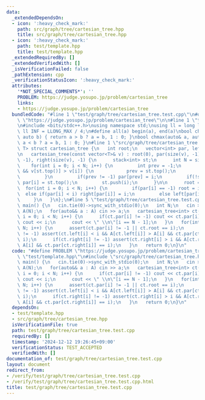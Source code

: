 ```yaml
---
data:
  _extendedDependsOn:
  - icon: ':heavy_check_mark:'
    path: src/graph/tree/cartesian_tree.hpp
    title: src/graph/tree/cartesian_tree.hpp
  - icon: ':heavy_check_mark:'
    path: test/template.hpp
    title: test/template.hpp
  _extendedRequiredBy: []
  _extendedVerifiedWith: []
  _isVerificationFailed: false
  _pathExtension: cpp
  _verificationStatusIcon: ':heavy_check_mark:'
  attributes:
    '*NOT_SPECIAL_COMMENTS*': ''
    PROBLEM: https://judge.yosupo.jp/problem/cartesian_tree
    links:
    - https://judge.yosupo.jp/problem/cartesian_tree
  bundledCode: "#line 1 \"test/graph/tree/cartesian_tree.test.cpp\"\n#define PROBLEM\
    \ \"https://judge.yosupo.jp/problem/cartesian_tree\"\n\n#line 1 \"test/template.hpp\"\
    \n#include <bits/stdc++.h>\nusing namespace std;\nusing ll = long long;\nconst\
    \ ll INF = LLONG_MAX / 4;\n#define all(a) begin(a), end(a)\nbool chmin(auto& a,\
    \ auto b) { return a > b ? a = b, 1 : 0; }\nbool chmax(auto& a, auto b) { return\
    \ a < b ? a = b, 1 : 0; }\n#line 1 \"src/graph/tree/cartesian_tree.hpp\"\ntemplate<class\
    \ T> struct cartesian_tree {\n   int root;\n   vector<int> par, left, right;\n\
    \n   cartesian_tree(const vector<T>& v) : root(0), par(size(v), -1), left(size(v),\
    \ -1), right(size(v), -1) {\n      stack<int> st;\n      int N = size(v);\n  \
    \    for(int i = 0; i < N; i++) {\n         int prev = -1;\n         while(!st.empty()\
    \ && v[st.top()] > v[i]) {\n            prev = st.top();\n            st.pop();\n\
    \         }\n         if(prev != -1) par[prev] = i;\n         if(!st.empty())\
    \ par[i] = st.top();\n         st.push(i);\n      }\n\n      root = -1;\n    \
    \  for(int i = 0; i < N; i++) {\n         if(par[i] == -1) root = i;\n       \
    \  else if(par[i] < i) right[par[i]] = i;\n         else left[par[i]] = i;\n \
    \     }\n   }\n};\n#line 5 \"test/graph/tree/cartesian_tree.test.cpp\"\n\nint\
    \ main() {\n   cin.tie(0)->sync_with_stdio(0);\n   int N;\n   cin >> N;\n   vector<int>\
    \ A(N);\n   for(auto&& a : A) cin >> a;\n   cartesian_tree<int> ct(A);\n   for(int\
    \ i = 0; i < N; i++) {\n      if(ct.par[i] != -1) cout << ct.par[i];\n      else\
    \ cout << i;\n      cout << \" \\n\"[i == N - 1];\n   }\n   for(int i = 0; i <\
    \ N; i++) {\n      assert(ct.par[i] != -1 || ct.root == i);\n      if(ct.left[i]\
    \ != -1) assert(ct.left[i] < i && A[ct.left[i]] > A[i] && ct.par[ct.left[i]] ==\
    \ i);\n      if(ct.right[i] != -1) assert(ct.right[i] > i && A[ct.right[i]] >\
    \ A[i] && ct.par[ct.right[i]] == i);\n   }\n   return 0;\n}\n"
  code: "#define PROBLEM \"https://judge.yosupo.jp/problem/cartesian_tree\"\n\n#include\
    \ \"test/template.hpp\"\n#include \"src/graph/tree/cartesian_tree.hpp\"\n\nint\
    \ main() {\n   cin.tie(0)->sync_with_stdio(0);\n   int N;\n   cin >> N;\n   vector<int>\
    \ A(N);\n   for(auto&& a : A) cin >> a;\n   cartesian_tree<int> ct(A);\n   for(int\
    \ i = 0; i < N; i++) {\n      if(ct.par[i] != -1) cout << ct.par[i];\n      else\
    \ cout << i;\n      cout << \" \\n\"[i == N - 1];\n   }\n   for(int i = 0; i <\
    \ N; i++) {\n      assert(ct.par[i] != -1 || ct.root == i);\n      if(ct.left[i]\
    \ != -1) assert(ct.left[i] < i && A[ct.left[i]] > A[i] && ct.par[ct.left[i]] ==\
    \ i);\n      if(ct.right[i] != -1) assert(ct.right[i] > i && A[ct.right[i]] >\
    \ A[i] && ct.par[ct.right[i]] == i);\n   }\n   return 0;\n}\n"
  dependsOn:
  - test/template.hpp
  - src/graph/tree/cartesian_tree.hpp
  isVerificationFile: true
  path: test/graph/tree/cartesian_tree.test.cpp
  requiredBy: []
  timestamp: '2024-12-12 19:26:45+09:00'
  verificationStatus: TEST_ACCEPTED
  verifiedWith: []
documentation_of: test/graph/tree/cartesian_tree.test.cpp
layout: document
redirect_from:
- /verify/test/graph/tree/cartesian_tree.test.cpp
- /verify/test/graph/tree/cartesian_tree.test.cpp.html
title: test/graph/tree/cartesian_tree.test.cpp
---
```

